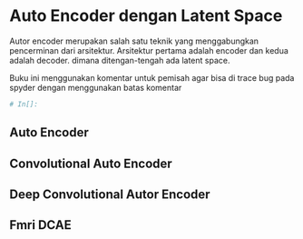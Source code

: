 # Auto Encoder dengan Latent Space

Autor encoder merupakan salah satu teknik yang menggabungkan pencerminan dari arsitektur. Arsitektur pertama adalah encoder dan kedua adalah decoder. dimana ditengan-tengah ada latent space.

Buku ini menggunakan komentar untuk pemisah agar bisa di trace bug pada spyder dengan menggunakan batas komentar
```py
# In[]:
```


## Auto Encoder

## Convolutional Auto Encoder

## Deep Convolutional Autor Encoder

## Fmri DCAE